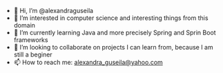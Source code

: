 - 👋 Hi, I’m @alexandraguseila
- 👀 I’m interested in computer science and interesting things from this domain
- 🌱 I’m currently learning Java and more precisely Spring and Sprin Boot frameworks
- 💞️ I’m looking to collaborate on projects I can learn from, because I am still a beginer
- 📫 How to reach me: alexandra_guseila@yahoo.com

<!---
alexandraguseila/alexandraguseila is a ✨ special ✨ repository because its `README.md` (this file) appears on your GitHub profile.
You can click the Preview link to take a look at your changes.
--->
